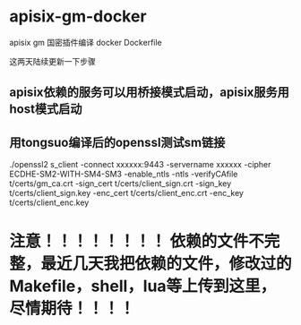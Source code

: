 # apisix-gm-docker
apisix gm 国密插件编译 docker Dockerfile

这两天陆续更新一下步骤

## apisix依赖的服务可以用桥接模式启动，apisix服务用host模式启动

## 用tongsuo编译后的openssl测试sm链接
./openssl2 s_client -connect xxxxxx:9443 -servername xxxxxx -cipher ECDHE-SM2-WITH-SM4-SM3 -enable_ntls -ntls -verifyCAfile t/certs/gm_ca.crt -sign_cert t/certs/client_sign.crt -sign_key t/certs/client_sign.key -enc_cert t/certs/client_enc.crt -enc_key t/certs/client_enc.key

# 注意！！！！！！！！ 依赖的文件不完整，最近几天我把依赖的文件，修改过的Makefile，shell，lua等上传到这里，尽情期待！！！！
